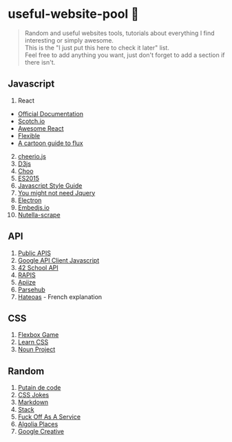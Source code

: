 # useful-website-pool 🌊

> Random and useful websites tools, tutorials about everything I find interesting or simply awesome.  
This is the "I just put this here to check it later" list.  
Feel free to add anything you want, just don't forget to add a section if there isn't.  

## Javascript

1. React  
  * [Official Documentation](https://facebook.github.io/react/docs/getting-started.html)  
  * [Scotch.io](https://scotch.io/tutorials/learning-react-getting-started-and-concepts)  
  * [Awesome React](https://github.com/enaqx/awesome-react)  
  * [Flexible](http://fluxible.io/api/components.html)  
  * [A cartoon guide to flux](https://code-cartoons.com/a-cartoon-guide-to-flux-6157355ab207#.mka2j2u6r)  
2. [cheerio.js](https://github.com/cheeriojs/cheerio)  
3. [D3js](https://d3js.org/)  
4. [Choo](https://github.com/yoshuawuyts/choo)  
5. [ES2015](https://babeljs.io/blog/2015/06/07/react-on-es6-plus)  
6. [Javascript Style Guide](https://github.com/airbnb/javascript)  
7. [You might not need Jquery](http://youmightnotneedjquery.com/)  
8. [Electron](https://github.com/electron/electron)
9. [Embedjs.io](https://embedjs.readme.io/)  
10. [Nutella-scrape](https://github.com/karissa/nutella-scrape)


## API

1. [Public APIS](https://github.com/toddmotto/public-apis)  
2. [Google API Client Javascript](https://developers.google.com/api-client-library/javascript/start/start-js)  
3. [42 School API](https://api.intra.42.fr/)  
4. [RAPIS](https://github.com/lambda2/rapis)  
5. [Apiize](https://github.com/lambda2/apiize)  
6. [Parsehub](https://www.parsehub.com/)  
7. [Hateoas](http://putaindecode.io/fr/articles/api/hateoas/) - French explanation


## CSS

1. [Flexbox Game](https://preview.webflow.com/preview/flexbox-game?preview=d1a26b027c4803817087a91c651e321f&m=1)  
2. [Learn CSS](http://learnlayout.com/)  
3. [Noun Project](https://thenounproject.com/)

## Random

1. [Putain de code](http://putaindecode.io/)  
2. [CSS Jokes](http://saijogeorge.com/css-puns/)
4. [Markdown](https://github.com/adam-p/markdown-here/wiki/Markdown-Cheatsheet)  
5. [Stack](http://stackshare.io/stacks)  
6. [Fuck Off As A Service](https://github.com/tomdionysus/foaas)  
7. [Algolia Places](https://community.algolia.com/places/)  
8. [Google Creative](http://googlecreativelab.github.io/anypixel/)  

